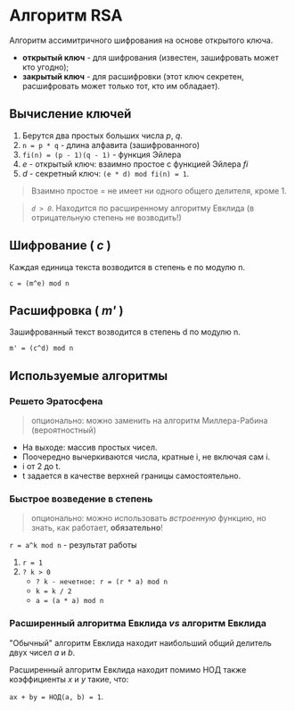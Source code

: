 # Алгоритм RSA

Алгоритм ассимитричного шифрования на основе открытого ключа.

* **открытый ключ** - для шифрования (известен, зашифровать может кто угодно);
* **закрытый ключ** - для расшифровки (этот ключ секретен, расшифровать может только тот, кто им обладает).

## Вычисление ключей
1. Берутся два простых больших числа *p*, *q*.
1. `n = p * q` - длина алфавита (зашифрованного)
1. `fi(n) = (p - 1)(q - 1)` - функция Эйлера
1. *e* - открытый ключ: взаимно простое с функцией Эйлера *fi*
1. *d* - секретный ключ: `(e * d) mod fi(n) = 1`.

> Взаимно простое = не имеет ни одного общего делителя, кроме 1.

> *`d > 0`*. Находится по расширенному алгоритму Евклида (в отрицательную степень не возводить!)


## Шифрование ( *c* )
Каждая единица текста возводится в степень е по модулю n.

`c = (m^e) mod n`

## Расшифровка ( *m'* )
Зашифрованный текст возводится в степень d по модулю n.

`m' = (c^d) mod n`

## Используемые алгоритмы

### Решето Эратосфена

> опционально: можно заменить на алгоритм Миллера-Рабина (вероятностный)

* На выходе: массив простых чисел.
* Поочередно вычеркиваются числа, кратные i, не включая сам i. 
* i от 2 до t.
* t задается в качестве верхней границы самостоятельно.

### Быстрое возведение в степень

> опционально: можно использовать *встроенную* функцию, но знать, как работает, **обязательно**!

`r = a^k mod n` - результат работы

1. `r = 1`
1. `? k > 0`
    * `? k - нечетное: r = (r * a) mod n`
    * `k = k / 2`
    * `a = (a * a) mod n`

### Расширенный алгоритма Евклида *vs* алгоритм Евклида
"Обычный" алгоритм Евклида находит наибольший общий делитель двух чисел *a* и *b*.

Расширенный алгоритм Евклида находит помимо НОД также коэффициенты *x* и *y* такие, что:

`ax + by = НОД(a, b) = 1`.

